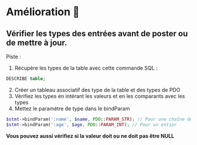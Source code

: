 # Amélioration 🤩

## Vérifier les types des entrées avant de poster ou de mettre à jour.

Piste : 

1. Récupère les types de la table avec cette commande SQL : 
```sql
DESCRIBE table;
```
2. Créer un tableau associatif des type de la table et des types de PDO
3. Vérifiez les types en intérant les valeurs et en les comparants avec les types
4. Mettez le paramètre de type dans le bindParam
```php
$stmt->bindParam(':name', $name, PDO::PARAM_STR); // Pour une chaîne de caractères
$stmt->bindParam(':age', $age, PDO::PARAM_INT); // Pour un entier
```

__Vous pouvez aussi vérifiez si la valeur doit ou ne doit pas être NULL__
